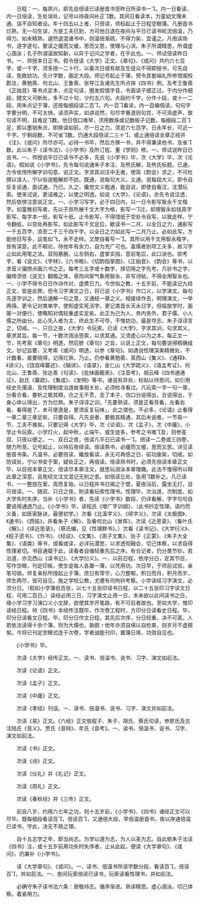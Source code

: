 <!-- { "loadSidebar": true } -->
　　日程：一、每夙兴，即先自倍读已读册首书至昨日所读书一。内一日看读，内一日倍读，生处误处，记号以待夜间补正数。其间日看读本，为童幼文理未通、误不自知者设。年十四五以上者，只倍读，师标起止于日程空眼簿。凡册首书烂熟，无一句生误，方是工夫已到，方可他日退在夜间与平日已读书轮流倍温，乃得力。如未精熟，遽然退混诸书中，则温倍渐疏，不得力矣，宜谨之。凡倍读熟书，逐字逐句，要读之缓而又缓，思而又思，使理与心浃。朱子所谓精思，所谓虚心涵泳；孔子所谓温故知新，以异于记问之学者，在乎此也。一、师试倍读昨日书。一、师授本日正书。假令授读《大学》正文、《章句》、《或问》共约六七百字，或一千字，须多授一二十行，以备次日或有故及生徒众不得即授书，可先自读，免致妨功。先计字数，画定大段。师记号起止于簿，预令其套端礼所参馆阁校勘法，黄勉斋、何北山、王鲁斋、张导江及诸先生所点抹《四书》例，及考王鲁斋《正始音》等书点定本，点定句读，圈发假借字音，令面读子细正过。于内分作细段，随文义可断处，多不过十句，少约五六句。大段约千字，分作十段，或十一二段，用朱点记于簿，还按每细段读二百，内一百看读，内一百编倍读，句句字字要分明，不可太快。读须声实，如讲说然，句尽字重道则句完，不可添虚声，致句读不明，且难足数。他日信口难举，须用数珠或记数板子记数。每细段二百足，即以墨销朱点，即换读如前。尽一日之力，须足六七百字。日永年长，可近一千字。宁剩段数，不可省数。仍通大段倍读二三十，或止通倍读全章正经并《注》、《或问》所尽亦可。必待一书毕，然后方换一书，并不得兼读他书，及省数。此以朱子《读书法》、《小学书》及所订程、董《学则》修。一、师试说昨日已说书。一、师授说平日已读书不必多，先说《小学书》毕，次《大学》毕，次《论语》。假如说《小学书》，先令每句说通朱子本注，及熊氏解，及熊氏标题。已通，方令依傍所解字训句意、说正文。字求其训注中无者，使简《韵会》求之，不可杜撰以误人，宁以俗说粗解却不妨。既通，说每句大义。又通，说每段大义。即令自反复说通，面试通，乃已。久之，纔觉文义粗通，能自说，即使自看注，沈潜玩索。使来试说，更诘难之，以使之明透。如说《大学》、《论语》，亦先令说注透，然后依傍注意说正文。一、小学习写字，必于四日内，以一日令影写智永千文楷字。如童稚初写者，先以子昂所展千文大字为格，影写一过，却用智永如钱真字影写。每字本一纸，影写十纸。止令影写，不得惜纸于空处令自写，以致走样。宁令翻纸，以空处再影写。如此影写千文足后，歇读书一二月，以全日之力，通影写一千五百字，添至二千三千四千字。以全日之力如此写一二月乃止。必如此写，方能他日写多，运笔如飞，永不走样。又使自看写一。其所以用千文用智永楷字，皆有深意，此不暇论，待他年有余力，自为充广可也。盖儒者别项工夫多，故习字止如此用笔之法。双钩悬腕，让左侧右，虚掌实指，意前笔后，此口诀也。欲考字，看《说文》、《字林》、《六书略》、《切韵指掌图》、《正始音》、《韵会》等书，以求音义偏傍点画六书之正。每考三五字或十数字，择切用之字先考。凡钞书之字，偏傍须依《说文》翻楷之体，骨肉间架气象用智永，非写诗帖，不得全用智永也。一、小学不得令日日作诗作对，虚费日力。今世俗之教，十五岁前，不能读记九经正文，皆是此弊。但令习字演文之日，将已说《小学书》作口义，以学演文。每句先逐字训之，然后通解一句之意，又通结一章之义。相接续作去，明理演文，一举两得。更令记对类单字，使知虚实死活字。更记类首长天永日字，但临放学时，面属一对便行，使略知对偶轻重虚实足矣。此正为己为人，务内务外，君子儒、小人儒之所由分。此心先入者为主，终此生不可夺，不惟妨功，最是夺志，朱子谆谆言之，切戒。一、只日之夜，《大学》令玩索。已读《大学》，字求其训，句求其义，章求其旨。每一节，十数次涵泳思索，以求其通。又须虚心以为之本，每正文一节，先考索《章句》明透，然后摭《章句》之旨，以说上正文，每句要说得精确成文。钞记旨要，又考索《或问》明透，以参《章句》。如遇说性理深奥精微处，不计数看，直要晓得，记得烂熟，乃止。仍参看黄勉斋、真西山《集义》、《通释》、《讲义》，《饶双峰纂述》、《辑讲》、《语录》，金仁山《大学疏义》、《语孟考证》，何北山、王鲁斋、张达善《句读》、《批抹画截表》、《注音考》，胡云峰《四书通通证》，赵氏《纂疏》、《集成》、《发明》等书，诸说有异处，标贴以待思问。如引用经史先儒语，及性理制度治道故事相关处，必须检寻看过。凡玩索一字一句一章，分看合看，要析之极其精，合之无不贯，去了本子，信口分说得出，合说得出，于身心体认得出，方为烂熟。朱子谆谆之训，「先要熟读，须是正看背看，左看右看，看得是了，未可便道是，更须反复玩味」，此之谓也。不必多，《论语》止看得一章二章三章足矣，只要自得。凡先说者，要极其精通，其后未说者，一节易一节，工夫不难矣。只要记得《大学》毕，次《论语》，次《孟子》，次《中庸》，小学止令玩索。小学灯火，起中秋，止端午。或生徒多，参考之书难及，则参差双、只夜以便之。一、双日之夜，倍读凡平日已读书一。倍读一二卷或三四卷，随力所至。记号起止，以待后夜续读。倍读熟书，必缓而又缓，思而又思。详见读册首书条。凡温书，必要倍读，纔放看读，永无可再倍之日，前功废矣，切戒。如防误处，宁以书安于案，疑处正之，再倍读。倍读熟书时，必须先倍读本章正文毕，以目视本章正文，倍读尽本章注文，就思玩涵泳本章理趣。此法不惟得所以释此章之深意，且免经文注文混记无别之患。如倍读忘处，急用数补之。凡已读书，一一整放在案，周而复始，以日程并书日揭之于壁，夏夜浴后，露坐无灯，自可倍读。一、随双、只日之夜，附读看玩索性理书。性理毕，次治道，次制度。如大学失时失序，当补《小学书》者，先读《小学书》数段，仍详看解，字字句句自要说得通透乃止。《小学书》毕，读程氏《增广字训纲》，（此书钤定性理，语约而义备，如医家脉诀，最便初学。）次看《北溪字义》、《续字义》，次读《太极图》、《通书》、《西铭》，并看朱子《解》，及看何北山《发挥》，次读《近思录》、（看叶氏《解》。）《续近思录》，（蔡氏编，见《性理群书》。）次看《读书记》、《大学衍义》、《程子遗书》、《外书》、《经说》、《文集》、《周子文集》、张子《正蒙》、《朱子大全集》、《语类》等书，或看或读，必详玩潜思，以求透彻融会，切己体察，以求自得性理紧切。书目通载于此，读看者自循轻重先后之序。有合记者，仍分类节钞。若治道，亦见西山《读书记》、《大学衍义》。一、以前日程，依序分日，定其节目，写作空眼，刊定印板，使生徒每人各置一簿，以凭用功。次日早，于师前试验，亲笔句销，师复亲标所授起止于簿。庶日有常守，心力整暇，积日而月，积月而岁，师生两尽，皆可自见。施之学校公教，尤便有司拘钤考察。小学读经习字演文，必须分日。（假如小学簿纸百张，以七十五张印读书日程，以二十五张印习字读文日程，可用二百日。）读经必用三日，习字演文止用一日，本未欲以此间读书之日，缘小学习字习演口义小文辞，欲使其学开笔路，有不可后者故也。至如大学，惟印读经日程。待《四书》本经传注既毕，作次卷工程时，方印分日读看史日程。毕，印分日读看文日程。毕，印分日作文日程。其先后次序，分日轻重，决不可紊。人若依法读得十余个簿，则为大儒也，孰御﹖他年亦须自填以自检束，则岁月不虚掷矣。今将已刊定空眼式连于次卷，学者诚能刊印，置簿日填，功效自见也。

　　《小学书》毕。

　　次读《大学》经传正文。一、读书、倍温书、说书、习字、演文如前法。

　　次读《论语》正文。

　　次读《孟子》正文。

　　次读《中庸》正文。

　　次读《孝经》刊误。一、读书、倍温书、说书、习字、演文并如前法。

　　次读《易》正文。《六经》正文依程子、朱子、胡氏、蔡氏句读，参廖氏及古注陆氏《音义》、贾氏《音辩》、牟氏《音考》。一、读书、倍温书、说书、习字、演文如前法。

　　次读《书》正文。

　　次读《诗》正文。

　　次读《仪礼》并《礼记》正文。

　　次读《周礼》正文。

　　次读《春秋经》并《三传》正文。

　　前自八岁，约用六七年之功，则十五岁前，《小学书》、《四书》诸经正文可以尽毕。既每细段看读百，倍读百，又通倍大段，早倍温册首书，夜以序通倍温已读书，守此，决无不熟之理。

　　自十五志学之年，即当尚志。为学以道为志，为人以圣为志。自此依朱子法读《四书》注，或十五岁前用功失时失序者，止从此起，便读《大学章句》、《或问》，仍兼补《小学书》。

　　读《大学章句》、《或问》。一、读书、倍温书所读字数分段，看读百，倍读百，并如前法。一、夜间玩索倍读已读书，玩索读看性理书，并如前法。

　　必确守朱子读书法六条：居敬持志。循序渐进。熟读精思。虚心涵泳。切己体察。着紧用力。


